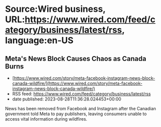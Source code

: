 # Source:Wired business, URL:https://www.wired.com/feed/category/business/latest/rss, language:en-US

## Meta's News Block Causes Chaos as Canada Burns
 - [https://www.wired.com/story/meta-facebook-instagram-news-block-canada-wildfire/](https://www.wired.com/story/meta-facebook-instagram-news-block-canada-wildfire/)
 - RSS feed: https://www.wired.com/feed/category/business/latest/rss
 - date published: 2023-08-28T11:36:28.024453+00:00

News has been removed from Facebook and Instagram after the Canadian government told Meta to pay publishers, leaving consumers unable to access vital information during wildfires.

